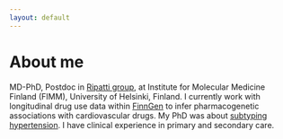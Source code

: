 ```yaml
---
layout: default
---
```


# About me

MD-PhD, Postdoc in <a href="https://www.helsinki.fi/en/researchgroups/complex-disease-genetics">Ripatti group</a>, at Institute for Molecular Medicine Finland (FIMM), University of Helsinki, Finland. I currently work with longitudinal drug use data within <a href="https://www.finngen.fi/en">FinnGen</a> to infer pharmacogenetic associations with cardiovascular drugs. My PhD was about <a href="https://urn.fi/URN:ISBN:978-951-29-8957-7">subtyping hypertension</a>. I have clinical experience in primary and secondary care.
